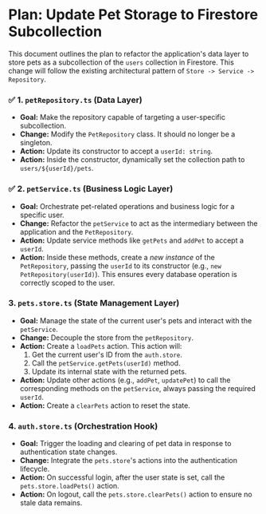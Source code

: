 # Plan: Update Pet Storage to Firestore Subcollection

This document outlines the plan to refactor the application's data layer to store pets as a subcollection of the `users`
collection in Firestore. This change will follow the existing architectural pattern of `Store -> Service -> Repository`.

### :white_check_mark: 1. `petRepository.ts` (Data Layer)

- **Goal:** Make the repository capable of targeting a user-specific subcollection.
- **Change:** Modify the `PetRepository` class. It should no longer be a singleton.
- **Action:** Update its constructor to accept a `userId: string`.
- **Action:** Inside the constructor, dynamically set the collection path to `users/${userId}/pets`.

### :white_check_mark: 2. `petService.ts` (Business Logic Layer)

- **Goal:** Orchestrate pet-related operations and business logic for a specific user.
- **Change:** Refactor the `petService` to act as the intermediary between the application and the `PetRepository`.
- **Action:** Update service methods like `getPets` and `addPet` to accept a `userId`.
- **Action:** Inside these methods, create a _new instance_ of the `PetRepository`, passing the `userId` to its
  constructor (e.g., `new PetRepository(userId)`). This ensures every database operation is correctly scoped to the
  user.

### 3. `pets.store.ts` (State Management Layer)

- **Goal:** Manage the state of the current user's pets and interact with the `petService`.
- **Change:** Decouple the store from the `petRepository`.
- **Action:** Create a `loadPets` action. This action will:
  1. Get the current user's ID from the `auth.store`.
  2. Call the `petService.getPets(userId)` method.
  3. Update its internal state with the returned pets.
- **Action:** Update other actions (e.g., `addPet`, `updatePet`) to call the corresponding methods on the `petService`,
  always passing the required `userId`.
- **Action:** Create a `clearPets` action to reset the state.

### 4. `auth.store.ts` (Orchestration Hook)

- **Goal:** Trigger the loading and clearing of pet data in response to authentication state changes.
- **Change:** Integrate the `pets.store`'s actions into the authentication lifecycle.
- **Action:** On successful login, after the user state is set, call the `pets.store.loadPets()` action.
- **Action:** On logout, call the `pets.store.clearPets()` action to ensure no stale data remains.
